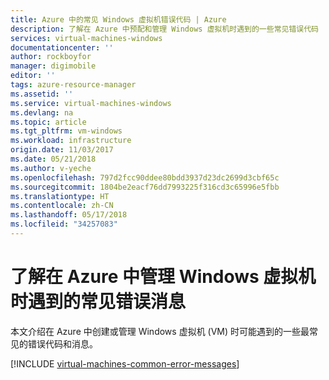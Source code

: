 ```yaml
---
title: Azure 中的常见 Windows 虚拟机错误代码 | Azure
description: 了解在 Azure 中预配和管理 Windows 虚拟机时遇到的一些常见错误代码
services: virtual-machines-windows
documentationcenter: ''
author: rockboyfor
manager: digimobile
editor: ''
tags: azure-resource-manager
ms.assetid: ''
ms.service: virtual-machines-windows
ms.devlang: na
ms.topic: article
ms.tgt_pltfrm: vm-windows
ms.workload: infrastructure
origin.date: 11/03/2017
ms.date: 05/21/2018
ms.author: v-yeche
ms.openlocfilehash: 797d2fcc90ddee80bdd3937d23dc2699d3cbf65c
ms.sourcegitcommit: 1804be2eacf76dd7993225f316cd3c65996e5fbb
ms.translationtype: HT
ms.contentlocale: zh-CN
ms.lasthandoff: 05/17/2018
ms.locfileid: "34257083"
---
```

# <a name="understand-common-error-messages-when-you-manage-windows-virtual-machines-in-azure"></a>了解在 Azure 中管理 Windows 虚拟机时遇到的常见错误消息

本文介绍在 Azure 中创建或管理 Windows 虚拟机 (VM) 时可能遇到的一些最常见的错误代码和消息。

[!INCLUDE [virtual-machines-common-error-messages](../../../includes/virtual-machines-common-error-messages.md)]
<!--Update_Description: update meta properties-->